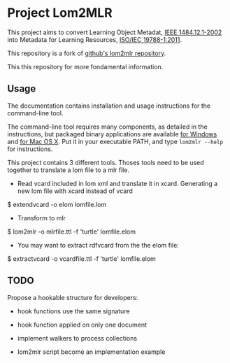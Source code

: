 # Project Lom2MLR #


This project aims to convert Learning Object Metadat, [IEEE 1484.12.1-2002](http://ltsc.ieee.org/wg12/files/LOM_1484_12_1_v1_Final_Draft.pdf)
into Metadata for Learning Resources, [ISO/IEC 19788-1:2011](http://www.iso.org/iso/iso_catalogue/catalogue_tc/catalogue_detail.htm?csnumber=50772).

This repository is a fork of [github's lom2mlr repository](https://github.com/GTN-Quebec/lom2mlr).

This this repository for more fondamental information.

## Usage

The documentation contains installation and usage instructions for the command-line tool.


The command-line tool requires many components, as detailed in the instructions, but packaged binary applications are available [for Windows](http://www.gtn-quebec.org/lom2mlr/lom2mlr.exe) and [for Mac OS X](http://www.gtn-quebec.org/lom2mlr/lom2mlr.gz). Put it in your executable PATH, and type `lom2mlr --help` for instructions.

This project contains 3 different tools. Thoses tools need to be used together to translate a lom file to a mlr file.

- Read vcard included in lom xml and translate it in xcard. Generating a new lom file with xcard instead of vcard

$ extendvcard -o elom lomfile.lom

- Transform to mlr

$ lom2mlr -o mlrfile.ttl -f 'turtle' lomfile.elom

- You may want to extract rdfvcard from the the elom file:

$ extractvcard -o vcardfile.ttl -f 'turtle' lomfile.elom



## TODO

Propose a hookable structure for developers:

- hook functions use the same signature

- hook function applied on only one document

- implement walkers to process collections

- lom2mlr script become an implementation example
